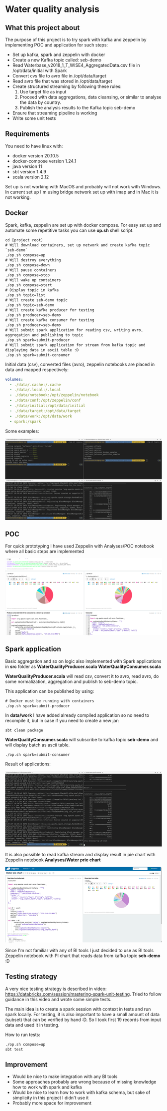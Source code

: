 # Water quality analysis
## What this project about

The purpose of this project is to try spark with kafka and zeppelin by implementing POC and application for such steps:
* Set up kafka, spark and zeppelin with docker
* Create a new Kafka topic called: seb-demo
* Read Waterbase_v2018_1_T_WISE4_AggregatedData.csv file in /opt/data/initial with Spark
* Convert cvs file to avro file in /opt/data/target
* Read avro file that was stored in /opt/data/target
* Create structured streaming by following these rules:
  1. Use target file as input
  2. Proceed with data aggregations, data cleansing, or similar to analyse the data by country. 
  3. Publish the analysis results to the Kafka topic seb-demo
* Ensure that streaming pipeline is working
* Write some unit tests

## Requirements

You need to have linux with:
* docker version 20.10.5
* docker-compose version 1.24.1
* java version 11
* sbt version 1.4.9
* scala version 2.12

Set up is not working with MacOS and probably will not work with Windows. In current set up I'm using bridge network set up with imap and in Mac it is not working.
  
## Docker

Spark, kafka, zeppelin are set up with docker compose. For easy set up and automate some repetitive tasks you can use **op.sh** shell script.

```shell
cd [project root]
# Will download containers, set up network and create kafka topic `seb-demo`
./op.sh compose=up
# Will destroy everything
./op.sh compose=down
# Will pause containers
./op.sh compose=stop
# Will wake up containers
./op.sh compose=start
# Display topic in kafka
./op.sh topic=list
# Will create seb-demo topic
./op.sh topic=seb-demo
# Will create kafka producer for testing
./op.sh producer=seb-demo
# Will create kafka consumer for testing
./op.sh producer=seb-demo
# Will submit spark application for reading csv, writing avro, aggregation and publishing to topic 
./op.sh spark=submit-producer
# Will submit spark application for stream from kafka topic and displaying data in ascii table :D
./op.sh spark=submit-consumer
```

Initial data (csv), converted files (avro), zeppelin notebooks are placed in data and mapped respectively:

```yaml
volumes:
  - ./data/.cache:/.cache
  - ./data/.local:/.local
  - ./data/notebook:/opt/zeppelin/notebook
  - ./data/conf:/opt/zeppelin/conf
  - ./data/initial:/opt/data/initial
  - ./data/target:/opt/data/target
  - ./data/work:/opt/data/work
  - spark:/spark
```

Some examples:

![op.sh](images/op.sh_helper.png)

## POC

For quick prototyping I have used Zeppelin with Analyses/POC notebook where all basic steps are implemented

![Zeppelin POC](images/zeppelin_poc.png)

## Spark application

Basic aggregation and so on logic also implemented with Spark applications in **src** folder as **WaterQualityProducer.scala** **WaterQualityConsumer.scala**

**WaterQualityProducer.scala** will read csv, convert it to avro, read avro, do some normalization, aggregation and publish to seb-demo topic.

This application can be published by using:
```shell
# Docker must be running with containers
./op.sh spark=submit-producer
```

In **data/work** I have added already compiled application so no need to recompile it, but in case if you need to create a new jar:

```shell
sbt clean package
```

**WaterQualityConsumer.scala** will subscribe to kafka topic **seb-demo** and will display batch as ascii table.

```shell
./op.sh spark=submit-consumer
```

Result of applications:

![Spark app results](images/spark_consumer_producer.png)

It is also possible to read kafka stream and display result in pie chart with Zeppelin notebook **Analyses/Water prie chart**

![Zeppelin pie chart](images/zeppelin_prie_chart.png)

Since I'm not familiar with any of BI tools I just decided to use as BI tools Zeppelin notebook with PI chart that reads data from kafka topic **seb-demo** :D

## Testing strategy
A very nice testing strategy is described in video: https://databricks.com/session/mastering-spark-unit-testing. Tried to follow guidance in this video and wrote some simple tests.

The main idea is to create a spark session with context in tests and run spark locally. For testing, it is also important to have a small amount of data (subset) that can be verified by hand :D. So I took first 19 records from input data and used it in testing.

How to run tests:
```shell
./op.sh compose=up
sbt test
```

## Improvement

* Would be nice to make integration with any BI tools
* Some approaches probably are wrong because of missing knowledge how to work with spark and kafka
* Would be nice to learn how to work with kafka schema, but sake of simplicity in this project I didn't use it
* Probably more space for improvement
